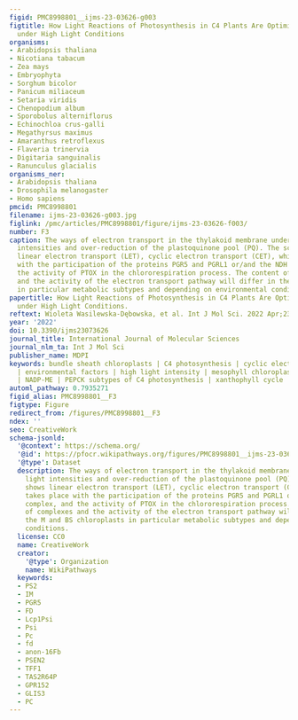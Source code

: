 ```yaml
---
figid: PMC8998801__ijms-23-03626-g003
figtitle: How Light Reactions of Photosynthesis in C4 Plants Are Optimized and Protected
  under High Light Conditions
organisms:
- Arabidopsis thaliana
- Nicotiana tabacum
- Zea mays
- Embryophyta
- Sorghum bicolor
- Panicum miliaceum
- Setaria viridis
- Chenopodium album
- Sporobolus alterniflorus
- Echinochloa crus-galli
- Megathyrsus maximus
- Amaranthus retroflexus
- Flaveria trinervia
- Digitaria sanguinalis
- Ranunculus glacialis
organisms_ner:
- Arabidopsis thaliana
- Drosophila melanogaster
- Homo sapiens
pmcid: PMC8998801
filename: ijms-23-03626-g003.jpg
figlink: /pmc/articles/PMC8998801/figure/ijms-23-03626-f003/
number: F3
caption: The ways of electron transport in the thylakoid membrane under high light
  intensities and over-reduction of the plastoquinone pool (PQ). The scheme shows
  linear electron transport (LET), cyclic electron transport (CET), which takes place
  with the participation of the proteins PGR5 and PGRL1 or/and the NDH complex, and
  the activity of PTOX in the chlororespiration process. The content of complexes
  and the activity of the electron transport pathway will differ in the M and BS chloroplasts
  in particular metabolic subtypes and depending on environmental conditions.
papertitle: How Light Reactions of Photosynthesis in C4 Plants Are Optimized and Protected
  under High Light Conditions.
reftext: Wioleta Wasilewska-Dębowska, et al. Int J Mol Sci. 2022 Apr;23(7):3626.
year: '2022'
doi: 10.3390/ijms23073626
journal_title: International Journal of Molecular Sciences
journal_nlm_ta: Int J Mol Sci
publisher_name: MDPI
keywords: bundle sheath chloroplasts | C4 photosynthesis | cyclic electron transport
  | environmental factors | high light intensity | mesophyll chloroplasts | NAD-ME
  | NADP-ME | PEPCK subtypes of C4 photosynthesis | xanthophyll cycle
automl_pathway: 0.7935271
figid_alias: PMC8998801__F3
figtype: Figure
redirect_from: /figures/PMC8998801__F3
ndex: ''
seo: CreativeWork
schema-jsonld:
  '@context': https://schema.org/
  '@id': https://pfocr.wikipathways.org/figures/PMC8998801__ijms-23-03626-g003.html
  '@type': Dataset
  description: The ways of electron transport in the thylakoid membrane under high
    light intensities and over-reduction of the plastoquinone pool (PQ). The scheme
    shows linear electron transport (LET), cyclic electron transport (CET), which
    takes place with the participation of the proteins PGR5 and PGRL1 or/and the NDH
    complex, and the activity of PTOX in the chlororespiration process. The content
    of complexes and the activity of the electron transport pathway will differ in
    the M and BS chloroplasts in particular metabolic subtypes and depending on environmental
    conditions.
  license: CC0
  name: CreativeWork
  creator:
    '@type': Organization
    name: WikiPathways
  keywords:
  - PS2
  - IM
  - PGR5
  - FD
  - Lcp1Psi
  - Psi
  - Pc
  - fd
  - anon-16Fb
  - PSEN2
  - TFF1
  - TAS2R64P
  - GPR152
  - GLIS3
  - PC
---
```

